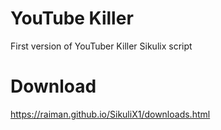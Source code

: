 # YouTube Killer
First version of YouTuber Killer Sikulix script

# Download
https://raiman.github.io/SikuliX1/downloads.html
